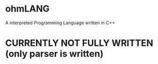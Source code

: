 # ohmLANG

A interpreted Programming Language written in C++

# CURRENTLY NOT FULLY WRITTEN (only parser is written)
